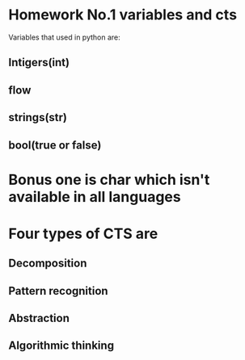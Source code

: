 # Homework No.1 variables and cts
Variables that used in python are: 
## Intigers(int) 
## flow 
## strings(str) 
## bool(true or false) 
# Bonus one is char which isn't available in all languages
# Four types of CTS are 
## Decomposition
## Pattern recognition 
## Abstraction
## Algorithmic thinking
